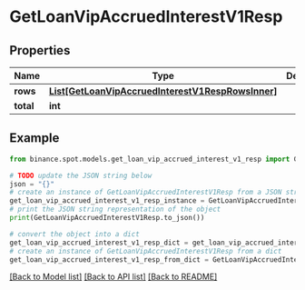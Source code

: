 # GetLoanVipAccruedInterestV1Resp


## Properties

Name | Type | Description | Notes
------------ | ------------- | ------------- | -------------
**rows** | [**List[GetLoanVipAccruedInterestV1RespRowsInner]**](GetLoanVipAccruedInterestV1RespRowsInner.md) |  | [optional] 
**total** | **int** |  | [optional] 

## Example

```python
from binance.spot.models.get_loan_vip_accrued_interest_v1_resp import GetLoanVipAccruedInterestV1Resp

# TODO update the JSON string below
json = "{}"
# create an instance of GetLoanVipAccruedInterestV1Resp from a JSON string
get_loan_vip_accrued_interest_v1_resp_instance = GetLoanVipAccruedInterestV1Resp.from_json(json)
# print the JSON string representation of the object
print(GetLoanVipAccruedInterestV1Resp.to_json())

# convert the object into a dict
get_loan_vip_accrued_interest_v1_resp_dict = get_loan_vip_accrued_interest_v1_resp_instance.to_dict()
# create an instance of GetLoanVipAccruedInterestV1Resp from a dict
get_loan_vip_accrued_interest_v1_resp_from_dict = GetLoanVipAccruedInterestV1Resp.from_dict(get_loan_vip_accrued_interest_v1_resp_dict)
```
[[Back to Model list]](../README.md#documentation-for-models) [[Back to API list]](../README.md#documentation-for-api-endpoints) [[Back to README]](../README.md)


